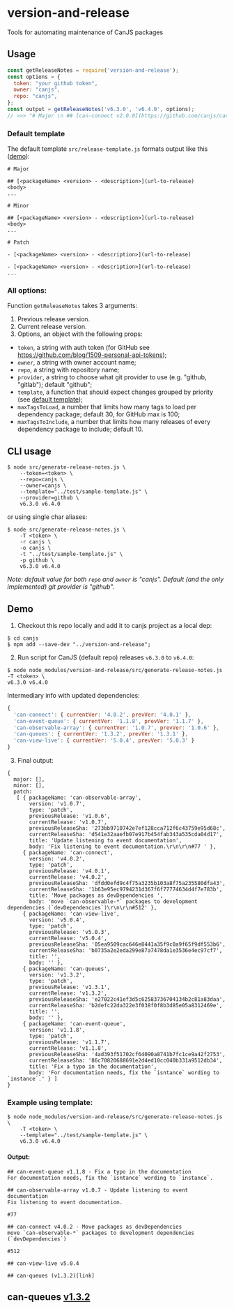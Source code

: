 # version-and-release
Tools for automating maintenance of CanJS packages

## Usage
```js
const getReleaseNotes = require('version-and-release');
const options = {
  token: "your github token",
  owner: "canjs",
  repo: "canjs",
};
const output = getReleaseNotes('v6.3.0', 'v6.4.0', options);
// >>> "# Major \n ## [can-connect v2.0.0](https://github.com/canjs/can-connect/releases/tag/v6.0.0) ..."
```

### Default template
The default template `src/release-template.js` formats output like this ([demo](test/release-template-demo.md)):
```
# Major

## [<packageName> <version> - <description>](url-to-release)
<body>
...

# Minor

## [<packageName> <version> - <description>](url-to-release)
<body>
...

# Patch

- [<packageName> <version> - <description>](url-to-release)

- [<packageName> <version> - <description>](url-to-release)
...
```

### All options:

Function `getReleaseNotes` takes 3 arguments:
1. Previous release version.
2. Current release version.
3. Options, an object with the following props:
- `token`, a string with auth token (for GitHub see https://github.com/blog/1509-personal-api-tokens);
- `owner`, a string with owner account name;
- `repo`, a string with repository name;
- `provider`, a string to choose what git provider to use (e.g. "github, "gitlab"); default "github";
- `template`, a function that should expect changes grouped by priority (see [default template](src/release-template.js));
- `maxTagsToLoad`, a number that limits how many tags to load per dependency package; default 30, for GitHub max is 100;
- `maxTagsToInclude`, a number that limits how many releases of every dependency package to include; default 10. 

## CLI usage
```
$ node src/generate-release-notes.js \
    --token=<token> \
    --repo=canjs \
    --owner=canjs \
    --template="../test/sample-template.js" \
    --provider=github \
    v6.3.0 v6.4.0
```
or using single char aliases:
```
$ node src/generate-release-notes.js \
    -T <token> \
    -r canjs \
    -o canjs \
    -t "../test/sample-template.js" \
    -p github \
    v6.3.0 v6.4.0
```
_Note: default value for both `repo` and `owner` is "canjs". Default (and the only implemented) git provider is "github"._

## Demo

1. Checkout this repo locally and add it to canjs project as a local dep:
```
$ cd canjs
$ npm add --save-dev "../version-and-release";
```

2. Run script for CanJS (default repo) releases `v6.3.0`  to `v6.4.0`:
```
$ node node_modules/version-and-release/src/generate-release-notes.js -T <token> \
v6.3.0 v6.4.0
```

Intermediary info with updated dependencies:
```js
{ 
  'can-connect': { currentVer: '4.0.2', prevVer: '4.0.1' },
  'can-event-queue': { currentVer: '1.1.8', prevVer: '1.1.7' },
  'can-observable-array': { currentVer: '1.0.7', prevVer: '1.0.6' },
  'can-queues': { currentVer: '1.3.2', prevVer: '1.3.1' },
  'can-view-live': { currentVer: '5.0.4', prevVer: '5.0.3' } 
}
```

3. Final output:
```
{ 
  major: [],
  minor: [],
  patch: 
   [ { packageName: 'can-observable-array',
       version: 'v1.0.7',
       type: 'patch',
       previousRelease: 'v1.0.6',
       currentRelease: 'v1.0.7',
       previousReleaseSha: '273bb9710742e7ef128cca712f6c43759e95d68c',
       currentReleaseSha: 'd541e32aaefb07e917b454fab343a535cda04d17',
       title: 'Update listening to event documentation',
       body: 'Fix listening to event documentation.\r\n\r\n#77 ' },
     { packageName: 'can-connect',
       version: 'v4.0.2',
       type: 'patch',
       previousRelease: 'v4.0.1',
       currentRelease: 'v4.0.2',
       previousReleaseSha: 'dfdd0efd9c4f75a3235b103a8f75a235580dfa43',
       currentReleaseSha: '1b63e95ec9794231d367f6f77774634d4f7e783b',
       title: 'Move packages as devDependencies ',
       body: 'move `can-observable-*` packages to development dependencies (`devDependencies`)\r\n\r\n#512' },
     { packageName: 'can-view-live',
       version: 'v5.0.4',
       type: 'patch',
       previousRelease: 'v5.0.3',
       currentRelease: 'v5.0.4',
       previousReleaseSha: '05ea9509cac646e8441a35f9c0a9f65f9df553b6',
       currentReleaseSha: 'b0735a2e2eda299e87a7478da1e3536e4ec97cf7',
       title: '',
       body: '' },
     { packageName: 'can-queues',
       version: 'v1.3.2',
       type: 'patch',
       previousRelease: 'v1.3.1',
       currentRelease: 'v1.3.2',
       previousReleaseSha: 'e27022c41ef3d5c62583736704134b2c81a83daa',
       currentReleaseSha: 'b2defc22da322e3f038f0f8b3d85e05a8312469e',
       title: '',
       body: '' },
     { packageName: 'can-event-queue',
       version: 'v1.1.8',
       type: 'patch',
       previousRelease: 'v1.1.7',
       currentRelease: 'v1.1.8',
       previousReleaseSha: '4ad393f51702cf64090a8741b7fc1ce9a42f2753',
       currentReleaseSha: '86c70820688691e2d4ed10cc040b331a9512db34',
       title: 'Fix a typo in the documentation',
       body: 'For documentation needs, fix the `isntance` wording to `instance`.' } ] 
}
```

### Example using template:
```
$ node node_modules/version-and-release/src/generate-release-notes.js \
    -T <token> \
    --template="../test/sample-template.js" \
    v6.3.0 v6.4.0
```

#### Output:

```
## can-event-queue v1.1.8 - Fix a typo in the documentation
For documentation needs, fix the `isntance` wording to `instance`.

## can-observable-array v1.0.7 - Update listening to event documentation
Fix listening to event documentation.

#77

## can-connect v4.0.2 - Move packages as devDependencies
move `can-observable-*` packages to development dependencies (`devDependencies`)

#512

## can-view-live v5.0.4

## can-queues (v1.3.2)[link]

```
## can-queues [v1.3.2](link)
